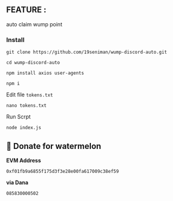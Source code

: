 ## FEATURE :

 auto claim wump point 


### Install
```
git clone https://github.com/19seniman/wump-discord-auto.git
```
```
cd wump-discord-auto
```
```
npm install axios user-agents
```
```
npm i
```
Edit file `tokens.txt` 
```
nano tokens.txt
```
Run Scrpt
```
node index.js
```

##  🍉 Donate for  watermelon

**EVM Address**  
```
0xf01fb9a6855f175d3f3e28e00fa617009c38ef59
```

**via Dana**  
```
085830000502
```





